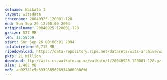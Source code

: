 ```yaml
---
setname: Waikato I
layout: witsdata
tracename: 20040925-120001-128
end: Sun Sep 26 12:00:00 2004
originalname: 20040925-120001-128
gzsize: 527 MB
len: 11:59:59
start: Sun Sep 26 00:00:01 2004
totalwirelen: 6,715 MB
ripedownload: https://data-repository.ripe.net/datasets/wits-archive/waikato/1/20040925-120001-128.gz
pkts: 21 million
download: ftp://wits.cs.waikato.ac.nz/waikato/1/20040925-120001-128.gz
size: 1,482 MB
md5: ad92731e5e593958562691408693869d
---
```

